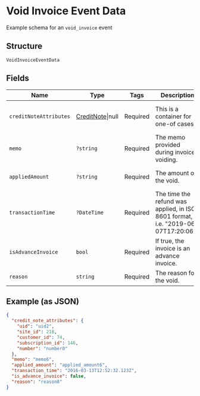 
# Void Invoice Event Data

Example schema for an `void_invoice` event

## Structure

`VoidInvoiceEventData`

## Fields

| Name | Type | Tags | Description | Getter | Setter |
|  --- | --- | --- | --- | --- | --- |
| `creditNoteAttributes` | [CreditNote](../../doc/models/credit-note.md)\|null | Required | This is a container for one-of cases. | getCreditNoteAttributes(): ?CreditNote | setCreditNoteAttributes(?CreditNote creditNoteAttributes): void |
| `memo` | `?string` | Required | The memo provided during invoice voiding. | getMemo(): ?string | setMemo(?string memo): void |
| `appliedAmount` | `?string` | Required | The amount of the void. | getAppliedAmount(): ?string | setAppliedAmount(?string appliedAmount): void |
| `transactionTime` | `?DateTime` | Required | The time the refund was applied, in ISO 8601 format, i.e. "2019-06-07T17:20:06Z" | getTransactionTime(): ?\DateTime | setTransactionTime(?\DateTime transactionTime): void |
| `isAdvanceInvoice` | `bool` | Required | If true, the invoice is an advance invoice. | getIsAdvanceInvoice(): bool | setIsAdvanceInvoice(bool isAdvanceInvoice): void |
| `reason` | `string` | Required | The reason for the void. | getReason(): string | setReason(string reason): void |

## Example (as JSON)

```json
{
  "credit_note_attributes": {
    "uid": "uid2",
    "site_id": 218,
    "customer_id": 74,
    "subscription_id": 146,
    "number": "number0"
  },
  "memo": "memo6",
  "applied_amount": "applied_amount6",
  "transaction_time": "2016-03-13T12:52:32.123Z",
  "is_advance_invoice": false,
  "reason": "reason8"
}
```

